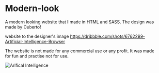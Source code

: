 # Modern-look

A modern looking website that I made in HTML and SASS. The design was made by Cuberto!

website to the designer's image https://dribbble.com/shots/6762299-Artificial-Intelligence-Browser

The website is not made for any commercial use or any profit. It was made for fun and practise not for use.

![Arifical Intelligence](https://i.ibb.co/56kbhy5/screencapture-127-0-0-1-3000-2019-10-25-12-21-34.png)
